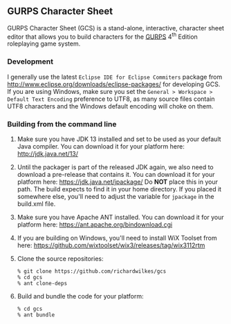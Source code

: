 ## GURPS Character Sheet

GURPS Character Sheet (GCS) is a stand-alone, interactive, character sheet
editor that allows you to build characters for the
[GURPS](http://www.sjgames.com/gurps) 4<sup>th</sup> Edition roleplaying game
system.

### Development

I generally use the latest `Eclipse IDE for Eclipse Commiters` package from
http://www.eclipse.org/downloads/eclipse-packages/ for developing GCS. If you
are using Windows, make sure you set the
`General > Workspace > Default Text Encoding` preference to UTF8, as many
source files contain UTF8 characters and the Windows default encoding will
choke on them.

### Building from the command line

1. Make sure you have JDK 13 installed and set to be used as your default
   Java compiler. You can download it for your platform here:
   http://jdk.java.net/13/

2. Until the packager is part of the released JDK again, we also need to
   download a pre-release that contains it. You can download it for your
   platform here: https://jdk.java.net/jpackage/
   Do **NOT** place this in your path. The build expects to find it in your
   home directory. If you placed it somewhere else, you'll need to adjust
   the variable for `jpackage` in the build.xml file.

3. Make sure you have Apache ANT installed. You can download it for your
   platform here: https://ant.apache.org/bindownload.cgi

4. If you are building on Windows, you'll need to install WiX Toolset from
   here: https://github.com/wixtoolset/wix3/releases/tag/wix3112rtm

5. Clone the source repositories:

   ```
   % git clone https://github.com/richardwilkes/gcs
   % cd gcs
   % ant clone-deps
   ```

6. Build and bundle the code for your platform:

   ```
   % cd gcs
   % ant bundle
   ```
